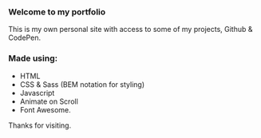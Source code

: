 ### Welcome to my portfolio

This is my own personal site with access to some of my projects, Github & CodePen. 

### Made using:

- HTML
- CSS & Sass (BEM notation for styling)
- Javascript
- Animate on Scroll
- Font Awesome.

Thanks for visiting.
